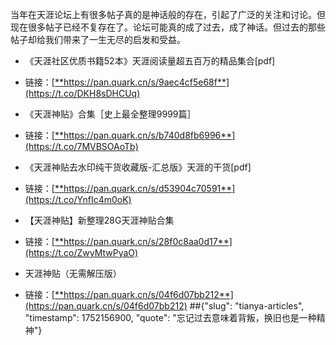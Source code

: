 当年在天涯论坛上有很多帖子真的是神话般的存在，引起了广泛的关注和讨论。但现在很多帖子已经不复存在了。论坛可能真的成了过去，成了神话。但过去的那些帖子却给我们带来了一生无尽的启发和受益。

- 《天涯社区优质书籍52本》天涯阅读量超五百万的精品集合[pdf]
- 链接：[[**](https://t.co/DKH8sDHCUq)https://pan.quark.cn/s/9aec4cf5e68f**](https://t.co/DKH8sDHCUq)

- 《天涯神贴》合集［史上最全整理9999篇］
- 链接：[[**](https://t.co/7MVBSOAoTb)https://pan.quark.cn/s/b740d8fb6996**](https://t.co/7MVBSOAoTb)

- 《天涯神贴去水印纯干货收藏版-汇总版》天涯的干货[pdf]
- 链接：[[**](https://t.co/YnfIc4m0oK)https://pan.quark.cn/s/d53904c70591**](https://t.co/YnfIc4m0oK)

- 【天涯神贴】新整理28G天涯神贴合集
- 链接：[[**](https://t.co/ZwyMtwPyaO)https://pan.quark.cn/s/28f0c8aa0d17**](https://t.co/ZwyMtwPyaO)

- 天涯神贴（无需解压版）
- 链接：[[**](https://pan.quark.cn/s/04f6d07bb212)https://pan.quark.cn/s/04f6d07bb212**](https://pan.quark.cn/s/04f6d07bb212)
##{"slug": "tianya-articles", "timestamp": 1752156900, "quote": "忘记过去意味着背叛，换旧也是一种精神"}
